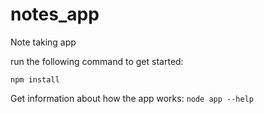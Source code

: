 # notes_app
Note taking app

run the following command to get started:

`npm install`

Get information about how the app works:
`node app --help`
